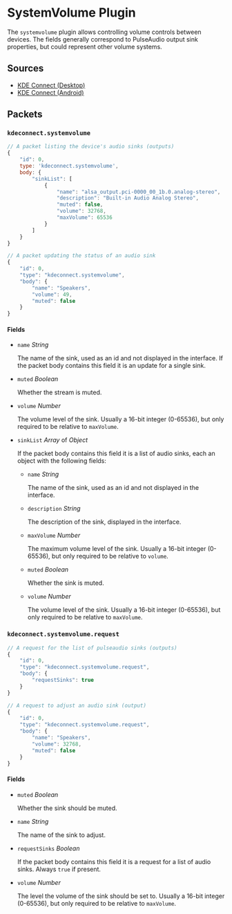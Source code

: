 # SystemVolume Plugin

The `systemvolume` plugin allows controlling volume controls between devices.
The fields generally correspond to PulseAudio output sink properties, but could
represent other volume systems.

## Sources

* [KDE Connect (Desktop)](https://invent.kde.org/network/kdeconnect-kde/tree/master/plugins/systemvolume)
* [KDE Connect (Android)](https://invent.kde.org/network/kdeconnect-android/tree/master/src/org/kde/kdeconnect/Plugins/SystemvolumePlugin)

## Packets

### `kdeconnect.systemvolume`

```js
// A packet listing the device's audio sinks (outputs)
{
    "id": 0,
    type: 'kdeconnect.systemvolume',
    body: {
        "sinkList": [
            {
                "name": "alsa_output.pci-0000_00_1b.0.analog-stereo",
                "description": "Built-in Audio Analog Stereo",
                "muted": false,
                "volume": 32768,
                "maxVolume": 65536
            }
        ]
    }
}

// A packet updating the status of an audio sink
{
    "id": 0,
    "type": "kdeconnect.systemvolume",
    "body": {
        "name": "Speakers",
        "volume": 49,
        "muted": false
    }
}
```

#### Fields
    
* `name` *String*
      
  The name of the sink, used as an id and not displayed in the interface. If the
  packet body contains this field it is an update for a single sink.

* `muted` *Boolean*

  Whether the stream is muted.

* `volume` *Number*

  The volume level of the sink. Usually a 16-bit integer (0-65536), but only
  required to be relative to `maxVolume`.

* `sinkList` *Array* of *Object*

    If the packet body contains this field it is a list of audio sinks, each an
    object with the following fields:
    
    * `name` *String*
      
      The name of the sink, used as an id and not displayed in the interface.
      
    * `description` *String*
      
      The description of the sink, displayed in the interface.
      
    * `maxVolume` *Number*
      
      The maximum volume level of the sink. Usually a 16-bit integer (0-65536),
      but only required to be relative to `volume`.
      
    * `muted` *Boolean*
    
      Whether the sink is muted.
      
    * `volume` *Number*
    
      The volume level of the sink. Usually a 16-bit integer (0-65536), but only
      required to be relative to `maxVolume`.

### `kdeconnect.systemvolume.request`

```js
// A request for the list of pulseaudio sinks (outputs)
{
    "id": 0,
    "type": "kdeconnect.systemvolume.request",
    "body": {
        "requestSinks": true
    }
}

// A request to adjust an audio sink (output)
{
    "id": 0,
    "type": "kdeconnect.systemvolume.request",
    "body": {
        "name": "Speakers",
        "volume": 32768,
        "muted": false
    }
}
```

#### Fields

* `muted` *Boolean*

  Whether the sink should be muted.

* `name` *String*

  The name of the sink to adjust.

* `requestSinks` *Boolean*

  If the packet body contains this field it is a request for a list of audio
  sinks. Always `true` if present.

* `volume` *Number*

  The level the volume of the sink should be set to. Usually a 16-bit integer
  (0-65536), but only required to be relative to `maxVolume`.
